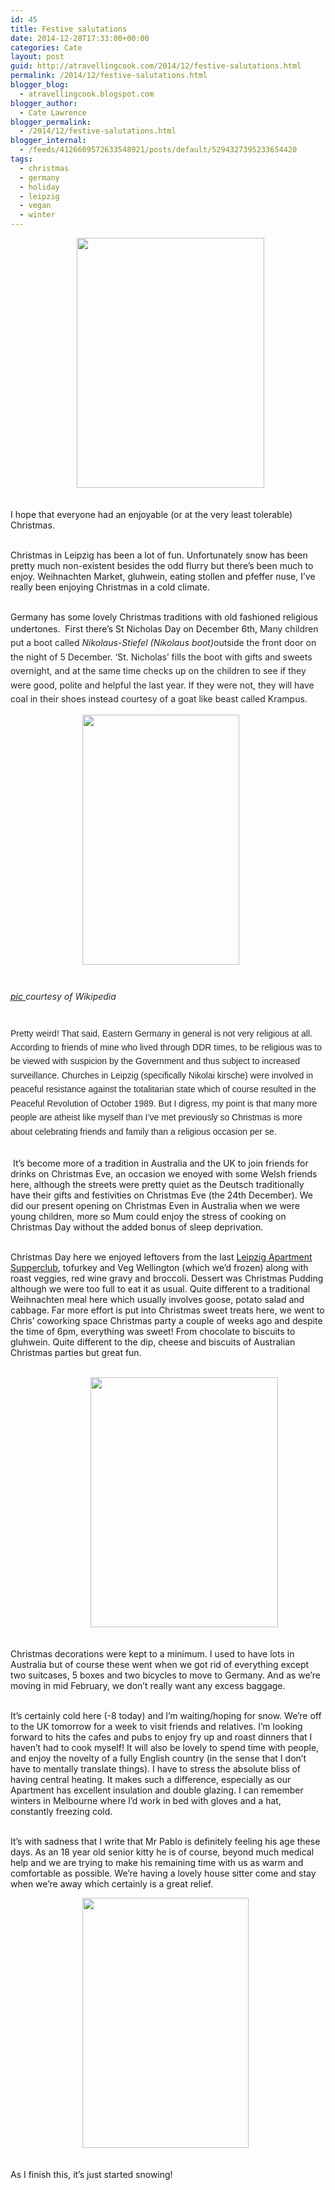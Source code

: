 ```yaml
---
id: 45
title: Festive salutations
date: 2014-12-28T17:33:00+00:00
categories: Cate
layout: post
guid: http://atravellingcook.com/2014/12/festive-salutations.html
permalink: /2014/12/festive-salutations.html
blogger_blog:
  - atravellingcook.blogspot.com
blogger_author:
  - Cate Lawrence
blogger_permalink:
  - /2014/12/festive-salutations.html
blogger_internal:
  - /feeds/4126609572633548921/posts/default/5294327395233654420
tags:
  - christmas
  - germany
  - holiday
  - leipzig
  - vegan
  - winter
---
```


                             <a style="clear: left; margin-bottom: 1em; margin-right: 1em; text-align: center;" href="http://3.bp.blogspot.com/-r1KkDvUSH_k/VKAsa3zBjTI/AAAAAAAAKVk/2ux9fOnFUWw/s1600/2014-12-24%2B11.55.20.jpg"><img src="http://3.bp.blogspot.com/-r1KkDvUSH_k/VKAsa3zBjTI/AAAAAAAAKVk/2ux9fOnFUWw/s1600/2014-12-24%2B11.55.20.jpg" alt="" width="300" height="400" border="0" /></a> 


<br /> I hope that everyone had an enjoyable (or at the very least tolerable) Christmas. 
  
<br /> Christmas in Leipzig has been a lot of fun. Unfortunately snow has been pretty much non-existent besides the odd flurry but there&#8217;s been much to enjoy. Weihnachten Market, gluhwein, eating stollen and pfeffer nuse, I&#8217;ve really been enjoying Christmas in a cold climate. 
  
<br /> Germany has some lovely Christmas traditions with old fashioned religious undertones.  First there&#8217;s St Nicholas Day on December 6th, <span style="background-color: white; color: #252525; line-height: 22.3999996185303px;">Many children put a boot called <i style="background-color: white; color: #252525; line-height: 22.3999996185303px;">Nikolaus-Stiefel</i><span style="background-color: white; color: #252525; line-height: 22.3999996185303px;"> <i style="background-color: white; color: #252525; line-height: 22.3999996185303px;">(Nikolaus boot)</i><span style="background-color: white; color: #252525; line-height: 22.3999996185303px;">outside the front door on the night of 5 December. &#8216;St. Nicholas&#8217; fills the boot with gifts and sweets overnight, and at the same time checks up on the children to see if they were good, polite and helpful the last year. If they were not, they will have coal <span style="background-color: white; color: #252525; line-height: 22.3999996185303px;">in their shoes instead courtesy of a goat like beast called Krampus.<span style="background-color: white; color: #252525; line-height: 22.3999996185303px;"> 
  



  <span style="font-family: Arial, Helvetica, sans-serif; margin-left: 1em; margin-right: 1em;">                          <a  href="http://1.bp.blogspot.com/-RihLK5EvrZw/VKAnV_73KYI/AAAAAAAAKVU/hmZ7fcL06y4/s1600/Gruss_vom_Krampus.jpg"><img src="http://1.bp.blogspot.com/-RihLK5EvrZw/VKAnV_73KYI/AAAAAAAAKVU/hmZ7fcL06y4/s1600/Gruss_vom_Krampus.jpg" alt="" width="251" height="400" border="0" /></a>


<span style="background-color: white; color: #252525; line-height: 22.3999996185303px;"><br /> <span style="background-color: white; color: #252525; line-height: 22.3999996185303px;"><i><a href="http://en.wikipedia.org/wiki/Krampus">pic </a>courtesy of Wikipedia</i>
  
<span style="background-color: white; color: #252525; line-height: 22.3999996185303px;"><br /> <span style="color: #252525; font-family: Arial, Helvetica, sans-serif;"><span style="background-color: white; line-height: 22.3999996185303px;">Pretty weird! That said, Eastern Germany in general is not very religious at all. According to friends of mine who lived through DDR times, to be religious was to be viewed with suspicion by the Government and thus subject to increased surveillance. Churches in Leipzig (specifically Nikolai kirsche) were involved in peaceful resistance against the totalitarian state which of course resulted in the Peaceful Revolution of October 1989. But I digress, my point is that many more people are atheist like myself than I&#8217;ve met previously so Christmas is more about celebrating friends and family than a religious occasion per se. 
  
<br />  It&#8217;s become more of a tradition in Australia and the UK to join friends for drinks on Christmas Eve, an occasion we enoyed with some Welsh friends here, although the streets were pretty quiet as the Deutsch traditionally have their gifts and festivities on Christmas Eve (the 24th December). We did our present opening on Christmas Even in Australia when we were young children, more so Mum could enjoy the stress of cooking on Christmas Day without the added bonus of sleep deprivation. 
  
<br /> Christmas Day here we enjoyed leftovers from the last <a href="https://www.facebook.com/apartmentsupperclubleipzig">Leipzig Apartment Supperclub</a>, tofurkey and Veg Wellington (which we&#8217;d frozen) along with roast veggies, red wine gravy and broccoli. Dessert was Christmas Pudding although we were too full to eat it as usual. Quite different to a traditional Weihnachten meal here which usually involves goose, potato salad and cabbage. Far more effort is put into Christmas sweet treats here, we went to Chris&#8217; coworking space Christmas party a couple of weeks ago and despite the time of 6pm, everything was sweet! From chocolate to biscuits to gluhwein. Quite different to the dip, cheese and biscuits of Australian Christmas parties but great fun. 
  
<br />                              <a style="font-family: Arial, Helvetica, sans-serif; margin-left: 1em; margin-right: 1em; text-align: center;" href="http://1.bp.blogspot.com/-5ZUVMxKHsr8/VKAsbVfrDkI/AAAAAAAAKVo/KyZbMVUGxuk/s1600/2014-12-24%2B11.57.39.jpg"><img src="http://1.bp.blogspot.com/-5ZUVMxKHsr8/VKAsbVfrDkI/AAAAAAAAKVo/KyZbMVUGxuk/s1600/2014-12-24%2B11.57.39.jpg" alt="" width="300" height="400" border="0" /></a>
  
<br /> Christmas decorations were kept to a minimum. I used to have lots in Australia but of course these went when we got rid of everything except two suitcases, 5 boxes and two bicycles to move to Germany. And as we&#8217;re moving in mid February, we don&#8217;t really want any excess baggage. 
  
<br /> It&#8217;s certainly cold here (-8 today) and I&#8217;m waiting/hoping for snow. We&#8217;re off to the UK tomorrow for a week to visit friends and relatives. I&#8217;m looking forward to hits the cafes and pubs to enjoy fry up and roast dinners that I haven&#8217;t had to cook myself! It will also be lovely to spend time with people, and enjoy the novelty of a fully English country (in the sense that I don&#8217;t have to mentally translate things). I have to stress the absolute bliss of having central heating. It makes such a difference, especially as our Apartment has excellent insulation and double glazing. I can remember winters in Melbourne where I&#8217;d work in bed with gloves and a hat, constantly freezing cold. 
  
<br /> It&#8217;s with sadness that I write that Mr Pablo is definitely feeling his age these days. As an 18 year old senior kitty he is of course, beyond much medical help and we are trying to make his remaining time with us as warm and comfortable as possible. We&#8217;re having a lovely house sitter come and stay when we&#8217;re away which certainly is a great relief. 


  <span style="font-family: Arial, Helvetica, sans-serif; margin-left: 1em; margin-right: 1em;">                          <a  href="http://1.bp.blogspot.com/-H1JNjmSaFE8/VKAsfI40hPI/AAAAAAAAKWE/4ECmyUGjfq8/s1600/2014-12-28%2B15.23.35.jpg"><img src="http://1.bp.blogspot.com/-H1JNjmSaFE8/VKAsfI40hPI/AAAAAAAAKWE/4ECmyUGjfq8/s1600/2014-12-28%2B15.23.35.jpg" alt="" width="266" height="400" border="0" /></a>


<br /> As I finish this, it&#8217;s just started snowing! <br /> 